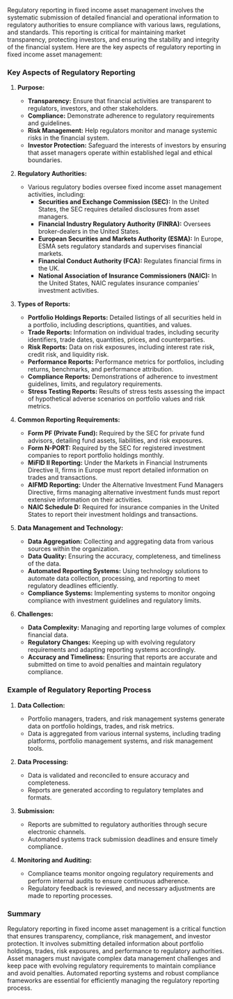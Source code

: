 Regulatory reporting in fixed income asset management involves the systematic submission of detailed financial and operational information to regulatory authorities to ensure compliance with various laws, regulations, and standards. This reporting is critical for maintaining market transparency, protecting investors, and ensuring the stability and integrity of the financial system. Here are the key aspects of regulatory reporting in fixed income asset management:

### Key Aspects of Regulatory Reporting

1. **Purpose:**
   - **Transparency:** Ensure that financial activities are transparent to regulators, investors, and other stakeholders.
   - **Compliance:** Demonstrate adherence to regulatory requirements and guidelines.
   - **Risk Management:** Help regulators monitor and manage systemic risks in the financial system.
   - **Investor Protection:** Safeguard the interests of investors by ensuring that asset managers operate within established legal and ethical boundaries.

2. **Regulatory Authorities:**
   - Various regulatory bodies oversee fixed income asset management activities, including:
     - **Securities and Exchange Commission (SEC):** In the United States, the SEC requires detailed disclosures from asset managers.
     - **Financial Industry Regulatory Authority (FINRA):** Oversees broker-dealers in the United States.
     - **European Securities and Markets Authority (ESMA):** In Europe, ESMA sets regulatory standards and supervises financial markets.
     - **Financial Conduct Authority (FCA):** Regulates financial firms in the UK.
     - **National Association of Insurance Commissioners (NAIC):** In the United States, NAIC regulates insurance companies’ investment activities.

3. **Types of Reports:**
   - **Portfolio Holdings Reports:** Detailed listings of all securities held in a portfolio, including descriptions, quantities, and values.
   - **Trade Reports:** Information on individual trades, including security identifiers, trade dates, quantities, prices, and counterparties.
   - **Risk Reports:** Data on risk exposures, including interest rate risk, credit risk, and liquidity risk.
   - **Performance Reports:** Performance metrics for portfolios, including returns, benchmarks, and performance attribution.
   - **Compliance Reports:** Demonstrations of adherence to investment guidelines, limits, and regulatory requirements.
   - **Stress Testing Reports:** Results of stress tests assessing the impact of hypothetical adverse scenarios on portfolio values and risk metrics.

4. **Common Reporting Requirements:**
   - **Form PF (Private Fund):** Required by the SEC for private fund advisors, detailing fund assets, liabilities, and risk exposures.
   - **Form N-PORT:** Required by the SEC for registered investment companies to report portfolio holdings monthly.
   - **MiFID II Reporting:** Under the Markets in Financial Instruments Directive II, firms in Europe must report detailed information on trades and transactions.
   - **AIFMD Reporting:** Under the Alternative Investment Fund Managers Directive, firms managing alternative investment funds must report extensive information on their activities.
   - **NAIC Schedule D:** Required for insurance companies in the United States to report their investment holdings and transactions.

5. **Data Management and Technology:**
   - **Data Aggregation:** Collecting and aggregating data from various sources within the organization.
   - **Data Quality:** Ensuring the accuracy, completeness, and timeliness of the data.
   - **Automated Reporting Systems:** Using technology solutions to automate data collection, processing, and reporting to meet regulatory deadlines efficiently.
   - **Compliance Systems:** Implementing systems to monitor ongoing compliance with investment guidelines and regulatory limits.

6. **Challenges:**
   - **Data Complexity:** Managing and reporting large volumes of complex financial data.
   - **Regulatory Changes:** Keeping up with evolving regulatory requirements and adapting reporting systems accordingly.
   - **Accuracy and Timeliness:** Ensuring that reports are accurate and submitted on time to avoid penalties and maintain regulatory compliance.

### Example of Regulatory Reporting Process

1. **Data Collection:**
   - Portfolio managers, traders, and risk management systems generate data on portfolio holdings, trades, and risk metrics.
   - Data is aggregated from various internal systems, including trading platforms, portfolio management systems, and risk management tools.

2. **Data Processing:**
   - Data is validated and reconciled to ensure accuracy and completeness.
   - Reports are generated according to regulatory templates and formats.

3. **Submission:**
   - Reports are submitted to regulatory authorities through secure electronic channels.
   - Automated systems track submission deadlines and ensure timely compliance.

4. **Monitoring and Auditing:**
   - Compliance teams monitor ongoing regulatory requirements and perform internal audits to ensure continuous adherence.
   - Regulatory feedback is reviewed, and necessary adjustments are made to reporting processes.

### Summary

Regulatory reporting in fixed income asset management is a critical function that ensures transparency, compliance, risk management, and investor protection. It involves submitting detailed information about portfolio holdings, trades, risk exposures, and performance to regulatory authorities. Asset managers must navigate complex data management challenges and keep pace with evolving regulatory requirements to maintain compliance and avoid penalties. Automated reporting systems and robust compliance frameworks are essential for efficiently managing the regulatory reporting process.
